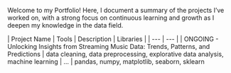 Welcome to my Portfolio! Here, I document a summary of the projects I’ve worked on, with a strong focus on continuous learning and growth as I deepen my knowledge in the data field. 

| Project Name | Tools | Description | Libraries |
| --- | --- |
| ONGOING - Unlocking Insights from Streaming Music Data: Trends, Patterns, and Predictions | data cleaning, data preprocessing, explorative data analysis, machine learning | ... | pandas, numpy, matplotlib, seaborn, sklearn

